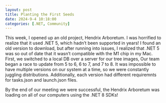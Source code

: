 ```yaml
---
layout: post
title: Planting the First Seeds
date: 2024-9-4 10:18:00
categories: [.NET, Community]
---
```


This week, I opened up an old project, Hendrix Arboretum. I was horrified to realize that it used .NET 5, which hadn’t been supported in years! I found an old version to download, but after running into issues, I realized that .NET 5 was so out of date that it wasn’t compatible with the M1 chip in my Mac. First, we switched to a local DB over a server for our tree images, Our team began a race to update from 5 to 6, 6 to 7, and 7 to 8. It was impossible to have multiple versions on our system at a time, so we were constantly juggling distributions. Additionally, each version had different requiremnts for tasks.json and launch.json files. 

By the end of our meeting we were successful, the Hendrix Arboretum was loading on all of our computers using the .NET 8 SDKs!